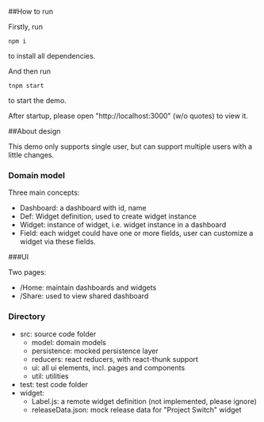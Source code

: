 ##How to run

Firstly, run

`npm i`

to install all dependencies.



And then run

`tnpm start`

to start the demo. 



After startup, please open "http://localhost:3000" (w/o quotes) to view it.



##About design

This demo only supports single user, but can support multiple users with a little changes.

### Domain model

Three main concepts:

- Dashboard: a dashboard with id, name
- Def: Widget definition, used to create widget instance
- Widget: instance of widget, i.e. widget instance in a dashboard
- Field: each widget could have one or more fields, user can customize a widget via these fields.

###UI

Two pages:

- /Home: maintain dashboards and widgets
- /Share: used to view shared dashboard

### Directory

- src: source code folder
  - model: domain models
  - persistence: mocked persistence layer
  - reducers: react reducers, with react-thunk support
  - ui: all ui elements, incl. pages and components
  - util: utilities
- test: test code folder
- widget: 
  - Label.js: a remote widget definition (not implemented, please ignore)
  - releaseData.json: mock release data for "Project Switch" widget


